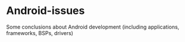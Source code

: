 # Android-issues
Some conclusions about Android development (including applications, frameworks, BSPs, drivers)

